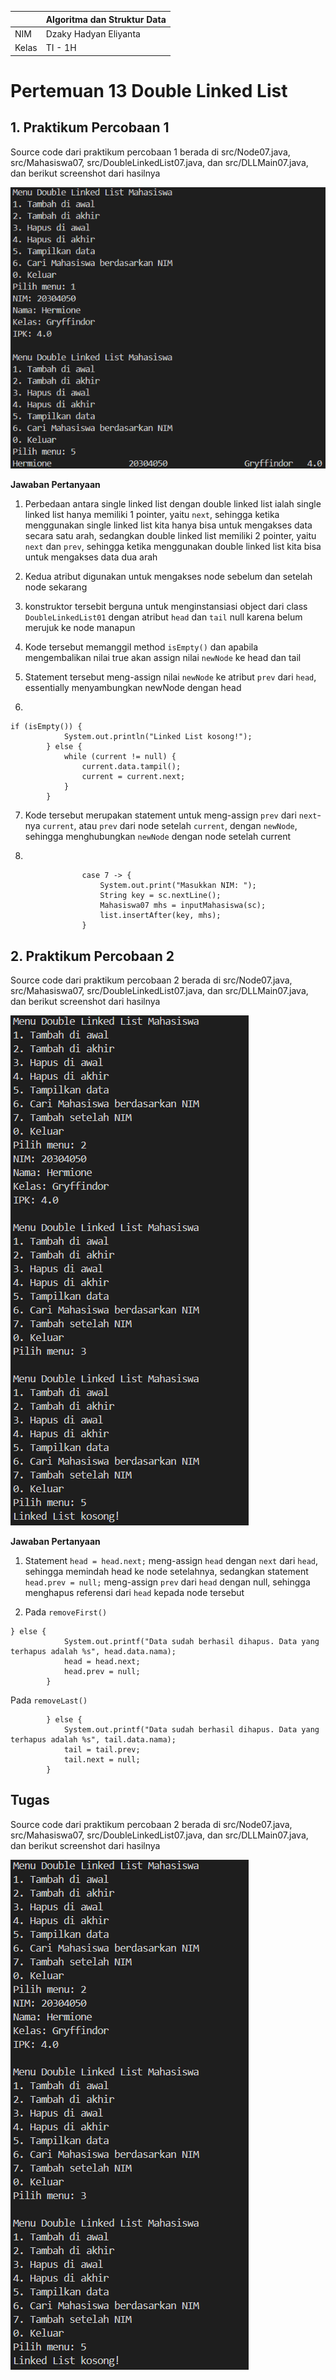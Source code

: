 | | Algoritma dan Struktur Data|
|--|--|
| NIM | Dzaky Hadyan Eliyanta |
| Kelas | TI - 1H |

# Pertemuan 13 Double Linked List

## 1. Praktikum Percobaan 1

Source code dari praktikum percobaan 1 berada di src/Node07.java, src/Mahasiswa07, src/DoubleLinkedList07.java, dan src/DLLMain07.java, dan berikut screenshot dari hasilnya

![Screenshot](img/Screenshot%202025-05-26%20114745.png)

**Jawaban Pertanyaan**

1. Perbedaan antara single linked list dengan double linked list ialah single linked list hanya memiliki 1 pointer, yaitu `next`, sehingga ketika menggunakan single linked list kita hanya bisa untuk mengakses data secara satu arah, sedangkan double linked list memiliki 2 pointer, yaitu `next` dan `prev`, sehingga ketika menggunakan double linked list kita bisa untuk mengakses data dua arah

2. Kedua atribut digunakan untuk mengakses node sebelum dan setelah node sekarang

3. konstruktor tersebit berguna untuk menginstansiasi object dari class `DoubleLinkedList01` dengan atribut `head` dan `tail` null karena belum merujuk ke node manapun

4. Kode tersebut memanggil method `isEmpty()` dan apabila mengembalikan nilai true akan assign nilai `newNode` ke head dan tail

5. Statement tersebut meng-assign nilai `newNode` ke atribut `prev` dari `head`, essentially menyambungkan newNode dengan head

6. 
```
if (isEmpty()) {
            System.out.println("Linked List kosong!");
        } else {
            while (current != null) {
                current.data.tampil();
                current = current.next;
            }
        }
```

7. Kode tersebut merupakan statement untuk meng-assign `prev` dari `next`-nya `current`, atau `prev` dari node setelah `current`, dengan `newNode`, sehingga menghubungkan `newNode` dengan node setelah current

8. 
```
                case 7 -> {
                    System.out.print("Masukkan NIM: ");
                    String key = sc.nextLine();
                    Mahasiswa07 mhs = inputMahasiswa(sc);
                    list.insertAfter(key, mhs);
                }
```

## 2. Praktikum Percobaan 2

Source code dari praktikum percobaan 2 berada di src/Node07.java, src/Mahasiswa07, src/DoubleLinkedList07.java, dan src/DLLMain07.java, dan berikut screenshot dari hasilnya

![Screenshot](img/Screenshot%202025-05-28%20204534.png)

**Jawaban Pertanyaan**

1. Statement `head = head.next;` meng-assign `head` dengan `next` dari `head`, sehingga memindah head ke node setelahnya, sedangkan statement `head.prev = null;` meng-assign `prev` dari `head` dengan null, sehingga menghapus referensi dari `head` kepada node tersebut

2. Pada `removeFirst()`
```
} else {
            System.out.printf("Data sudah berhasil dihapus. Data yang terhapus adalah %s", head.data.nama);
            head = head.next;
            head.prev = null;
        }
```
Pada `removeLast()`
```
        } else {
            System.out.printf("Data sudah berhasil dihapus. Data yang terhapus adalah %s", tail.data.nama);
            tail = tail.prev;
            tail.next = null;
        }
```

## Tugas

Source code dari praktikum percobaan 2 berada di src/Node07.java, src/Mahasiswa07, src/DoubleLinkedList07.java, dan src/DLLMain07.java, dan berikut screenshot dari hasilnya

![Screenshot](img/Screenshot%202025-05-28%20204534.png)